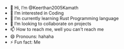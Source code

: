 - 👋 Hi, I’m @Keerthan2005Kamath
- 👀 I’m interested in Coding
- 🌱 I’m currently learning Rust Programming language
- 💞️ I’m looking to collaborate on projects
- 📫 How to reach me, well you can't reach me
- 😄 Pronouns: hahaha
- ⚡ Fun fact: Me

<!---
Keerthan2005Kamath/Keerthan2005Kamath is a ✨ special ✨ repository because its `README.md` (this file) appears on your GitHub profile.
You can click the Preview link to take a look at your changes.
--->

